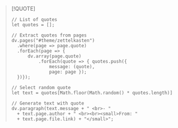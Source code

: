 
<!-- DataviewJS for random quotes. Use as example and modify -->
> [!QUOTE]
> ```dataviewjs 
> // List of quotes 
> let quotes = []; 
>
> // Extract quotes from pages
> dv.pages("#theme/zettelkasten") 
>	.where(page => page.quote) 
>	.forEach(page => { 
>		dv.array(page.quote) 
>			.forEach(quote => { quotes.push({ 
>				message: (quote), 
>				page: page }); 
>	})}); 
>
> // Select random quote
> let text = quotes[Math.floor(Math.random() * quotes.length)] 
>
> // Generate text with quote
> dv.paragraph(text.message + " <br>- " 
>	+ text.page.author + " <br><br><small>From: " 
>	+ text.page.file.link) + "</small>"; 
> ```
<!-- 
Quotes are filtered by tags. In this example: #theme/zettelkasten. Change script if needed. 
Mandatory properties in your front matter:  "quote" and "author".
-->